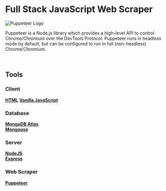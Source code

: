 # Full Stack JavaScript Web Scraper

![Puppeteer Logo](https://user-images.githubusercontent.com/10379601/29446482-04f7036a-841f-11e7-9872-91d1fc2ea683.png)

<p>Puppeteer is a Node.js library which provides a high-level API to control Chrome/Chromium over the DevTools Protocol. Puppeteer runs in headless mode by default, but can be configured to run in full (non-headless) Chrome/Chromium.</p>

<br>

## Tools

### Client

**[HTML](https://developer.mozilla.org/en-US/docs/Web/HTML)**
**[Vanilla JavaScript](https://developer.mozilla.org/en-US/docs/Web/javascript)**

### Database

**[MongoDB Atlas](https://www.mongodb.com/atlas)**<br>
**[Mongoose](https://mongoosejs.com/)**

### Server

**[NodeJS](https://node.js)**<br>
**[Express](https://expressjs.com/)**

### Web Scraper

**[Puppeteer](https://github.com/puppeteer/puppeteer/tree/main#readme)**

<br>
